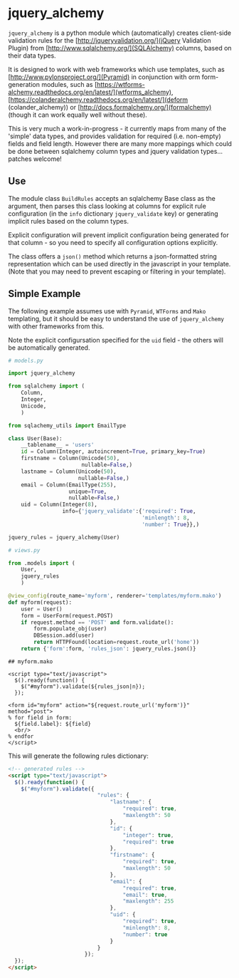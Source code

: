 # jquery_alchemy

`jquery_alchemy` is a python module which (automatically) creates client-side validation rules for the [http://jqueryvalidation.org/](jQuery Validation Plugin) from [http://www.sqlalchemy.org/](SQLAlchemy) columns, based on their data types.

It is designed to work with web frameworks which use templates, such as [http://www.pylonsproject.org/](Pyramid) in conjunction with orm form-generation modules, such as [https://wtforms-alchemy.readthedocs.org/en/latest/](wtforms_alchemy), [https://colanderalchemy.readthedocs.org/en/latest/](deform (colander_alchemy)) or [http://docs.formalchemy.org/](formalchemy) (though it can work equally well without these).

This is very much a work-in-progress - it currently maps from many of the 'simple' data types, and provides validation for required (i.e. non-empty) fields and field length.  However there are many more mappings which could be done between sqlalchemy column types and jquery validation types... patches welcome!

## Use

The module class `BuildRules` accepts an sqlalchemy Base class as the argument, then parses this class looking at columns for explicit rule configuration (in the `info` dictionary `jquery_validate` key) or generating implicit rules based on the column types.

Explicit configuration will prevent implicit configuration being generated for that column - so you need to specify all configuration options explicitly.

The class offers a `json()` method which returns a json-formatted string representation which can be used directly in the javascript in your template. (Note that you may need to prevent escaping or filtering in your template).

## Simple Example

The following example assumes use with `Pyramid`, `WTForms` and `Mako` templating, but it should be easy to understand the use of `jquery_alchemy` with other frameworks from this.

Note the explicit configursation specified for the `uid` field - the others will be automatically generated.

```python
# models.py

import jquery_alchemy

from sqlalchemy import (
    Column,
    Integer,
    Unicode,
    )

from sqlachemy_utils import EmailType

class User(Base):
    __tablename__ = 'users'
    id = Column(Integer, autoincrement=True, primary_key=True)
    firstname = Column(Unicode(50),
                       nullable=False,)
    lastname = Column(Unicode(50),
                      nullable=False,)
    email = Column(EmailType(255),
                   unique=True,
                   nullable=False,)
    uid = Column(Integer(8),
                 info={'jquery_validate':{'required': True,
                                          'minlength': 8,
                                          'number': True}},)

jquery_rules = jquery_alchemy(User)

```

```python
# views.py

from .models import (
    User,
    jquery_rules
    )

@view_config(route_name='myform', renderer='templates/myform.mako')
def myform(request):
    user = User()
    form = UserForm(request.POST)
    if request.method == 'POST' and form.validate():
        form.populate_obj(user)
        DBSession.add(user)
        return HTTPFound(location=request.route_url('home'))
    return {'form':form, 'rules_json': jquery_rules.json()}

```

```mako
## myform.mako

<script type="text/javascript">
  $().ready(function() {
    $("#myform").validate(${rules_json|n});
  });

<form id="myform" action="${request.route_url('myform')}" method="post">
% for field in form:
  ${field.label}: ${field}
  <br/>
% endfor
</script>
```

This will generate the following rules dictionary:

```html
<!-- generated rules -->
<script type="text/javascript">
  $().ready(function() {
    $("#myform").validate({
                            "rules": {
                                "lastname": {
                                    "required": true,
                                    "maxlength": 50
                                },
                                "id": {
                                    "integer": true,
                                    "required": true
                                },
                                "firstname": {
                                    "required": true,
                                    "maxlength": 50
                                },
                                "email": {
                                    "required": true,
                                    "email": true,
                                    "maxlength": 255
                                },
                                "uid": {
                                    "required": true,
                                    "minlength": 8,
                                    "number": true
                                }
                            }
                        });
  });
</script>
```